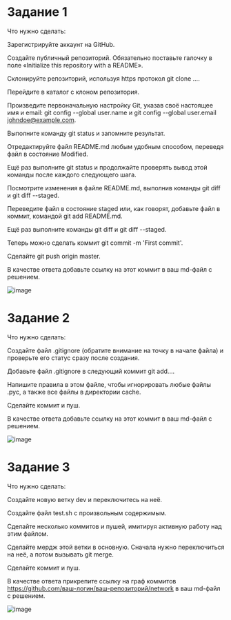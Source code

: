 # Задание 1
Что нужно сделать:

Зарегистрируйте аккаунт на GitHub.

Создайте публичный репозиторий. Обязательно поставьте галочку в поле «Initialize this repository with a README».

Склонируйте репозиторий, используя https протокол git clone ....

Перейдите в каталог с клоном репозитория.

Произведите первоначальную настройку Git, указав своё настоящее имя и email: git config --global user.name и git config --global user.email johndoe@example.com.

Выполните команду git status и запомните результат.

Отредактируйте файл README.md любым удобным способом, переведя файл в состояние Modified.

Ещё раз выполните git status и продолжайте проверять вывод этой команды после каждого следующего шага.

Посмотрите изменения в файле README.md, выполнив команды git diff и git diff --staged.

Переведите файл в состояние staged или, как говорят, добавьте файл в коммит, командой git add README.md.

Ещё раз выполните команды git diff и git diff --staged.

Теперь можно сделать коммит git commit -m 'First commit'.

Сделайте git push origin master.

В качестве ответа добавьте ссылку на этот коммит в ваш md-файл с решением.

![image](https://github.com/nikotin8899/test/assets/56605975/4776b74b-6377-4894-a6d7-f13c5eb37109)

# Задание 2
Что нужно сделать:


Создайте файл .gitignore (обратите внимание на точку в начале файла) и проверьте его статус сразу после создания.

Добавьте файл .gitignore в следующий коммит git add....

Напишите правила в этом файле, чтобы игнорировать любые файлы .pyc, а также все файлы в директории cache.

Сделайте коммит и пуш.

В качестве ответа добавьте ссылку на этот коммит в ваш md-файл с решением.

![image](https://github.com/nikotin8899/test/assets/56605975/754b8d28-1356-4005-8f02-40c1a717052b)

# Задание 3
Что нужно сделать:


Создайте новую ветку dev и переключитесь на неё.

Создайте файл test.sh с произвольным содержимым.

Сделайте несколько коммитов и пушей, имитируя активную работу над этим файлом.

Сделайте мердж этой ветки в основную. Сначала нужно переключиться на неё, а потом вызывать git merge.

Сделайте коммит и пуш.

В качестве ответа прикрепите ссылку на граф коммитов https://github.com/ваш-логин/ваш-репозиторий/network в ваш md-файл с решением.

![image](https://github.com/nikotin8899/test/assets/56605975/04ffb9aa-4852-4673-98b2-a5c40ef43c50)
